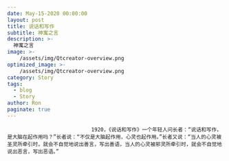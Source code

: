 ```yaml
---
date: May-15-2020 00:00:00
layout: post
title: 说话和写作
subtitle: 神寓之言
description: >-
  神寓之言
image: >-
    /assets/img/Qtcreator-overview.png
optimized_image: >-
    /assets/img/Qtcreator-overview.png
category: Story
tags:
  - blog
  - Story
author: Ron
paginate: true
---
```


							　　1920，《说话和写作》一个年轻人问长者：“说话和写作，是大脑在起作用吗？”长者说：“不仅是大脑起作用，心灵也起作用。”长者又说：“当人的心灵被圣灵所牵引时，就会不自觉地说出善言，写出善语，当人的心灵被邪灵所牵引时，就会不自觉地说出恶言，写出恶语。”
							
							
						